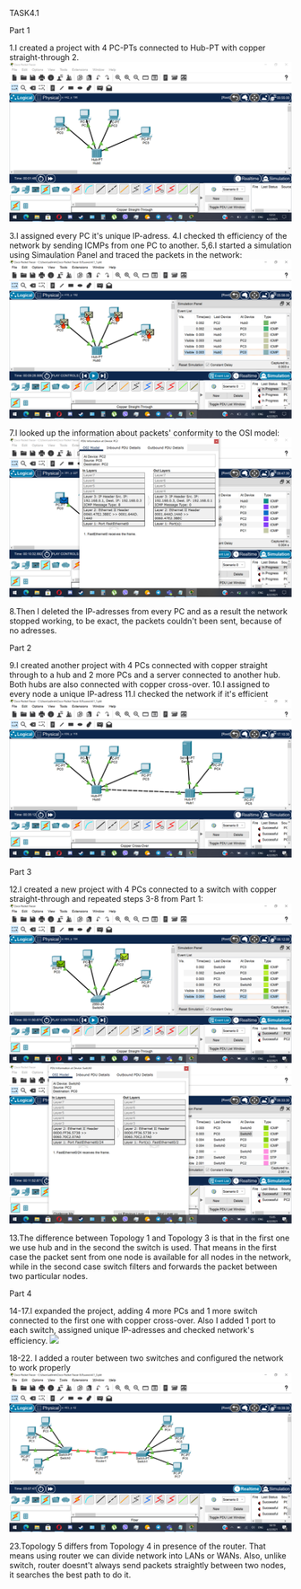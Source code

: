 TASK4.1


Part 1

1.I created a project with 4 PC-PTs connected to Hub-PT with copper straight-through
2.<img src="screenshots/1.png">

3.I assigned every PC it's unique IP-adress.
4.I checked th efficiency of the network by sending ICMPs from one PC to another.
5,6.I started a simulation using Simaulation Panel and traced the packets in the network:
<img src="screenshots/6.png">

7.I looked up the information about packets' conformity to the OSI model:
<img src="screenshots/13.png">

8.Then I deleted the IP-adresses from every PC and as a result the network stopped working, to be exact, the packets couldn't been sent, because of no adresses.


Part 2

9.I created another project with 4 PCs connected with copper straight through to a hub and 2 more PCs and a server connected to another hub. Both hubs are also connected with copper cross-over.
10.I assigned to every node a unique IP-adress
11.I checked the network if it's efficient
<img src="screenshots/14.png">


Part 3

12.I created a new project with 4 PCs connected to a switch with copper straight-through and repeated steps 3-8 from Part 1:
<img src="screenshots/17.png">
<img src="screenshots/18.png">

13.The difference between Topology 1 and Topology 3 is that in the first one we use hub and in the second the switch is used. That means in the first case the packet sent from one node is available for all nodes in the network, while in the second case switch filters and forwards the packet between two particular nodes.


Part 4

14-17.I expanded the project, adding 4 more PCs and 1 more switch connected to the first one with copper cross-over. Also I added 1 port to each switch, assigned unique IP-adresses and checked network's efficiency.
<img src="screenshots/19.png">

18-22. I added a router between two switches and configured the network to work properly
<img src="screenshots/20.png">

23.Topology 5 differs from Topology 4 in presence of the router. That means using router we can divide network into LANs or WANs. Also, unlike switch, router doesnt't always send packets straightly between two nodes, it searches the best path to do it.
